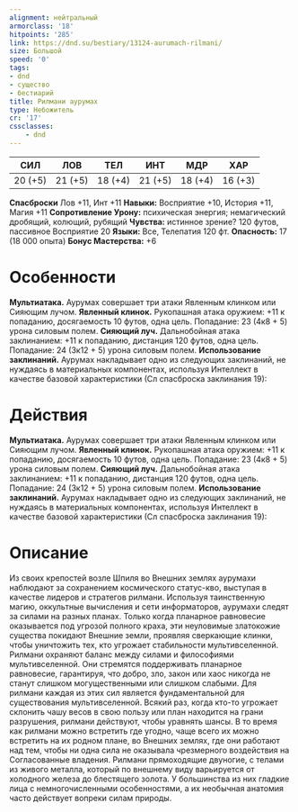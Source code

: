 ```yaml
---
alignment: нейтральный
armorclass: '18'
hitpoints: '285'
link: https://dnd.su/bestiary/13124-aurumach-rilmani/
size: Большой
speed: '0'
tags:
- dnd
- существо
- бестиарий
title: Рилмани аурумах
type: Небожитель
cr: '17'
cssclasses:
    - dnd
---
```



| СИЛ | ЛОВ | ТЕЛ | ИНТ | МДР | ХАР |
|---|---|---|---|---|---|
| 20 (+5) | 21 (+5) | 18 (+4) | 21 (+5) | 18 (+4) | 16 (+3) |
**Спасброски** Лов +11, Инт +11
**Навыки:** Восприятие +10, История +11, Магия +11
**Сопротивление Урону:** психическая энергия; немагический дробящий, колющий, рубящий
**Чувства:** истинное зрение? 120 футов, пассивное Восприятие 20
**Языки:** Все, Телепатия 120 фт.
**Опасность:** 17 (18 000 опыта)
**Бонус Мастерства:** +6


# Особенности
**Мультиатака.** Аурумах совершает три атаки Явленным клинком или Сияющим лучом.
**Явленный клинок.** Рукопашная атака оружием: +11 к попаданию, досягаемость 10 футов, одна цель. Попадание: 23 (4к8 + 5) урона силовым полем.
**Сияющий луч.** Дальнобойная атака заклинанием: +11 к попаданию, дистанция 120 футов, одна цель. Попадание: 24 (3к12 + 5) урона силовым полем.
**Использование заклинаний.** Аурумах накладывает одно из следующих заклинаний, не нуждаясь в материальных компонентах, используя Интеллект в качестве базовой характеристики (Сл спасброска заклинания 19):


# Действия
**Мультиатака.** Аурумах совершает три атаки Явленным клинком или Сияющим лучом.
**Явленный клинок.** Рукопашная атака оружием: +11 к попаданию, досягаемость 10 футов, одна цель. Попадание: 23 (4к8 + 5) урона силовым полем.
**Сияющий луч.** Дальнобойная атака заклинанием: +11 к попаданию, дистанция 120 футов, одна цель. Попадание: 24 (3к12 + 5) урона силовым полем.
**Использование заклинаний.** Аурумах накладывает одно из следующих заклинаний, не нуждаясь в материальных компонентах, используя Интеллект в качестве базовой характеристики (Сл спасброска заклинания 19):


# Описание
Из своих крепостей возле Шпиля во Внешних землях аурумахи наблюдают за сохранением космического статус-кво, выступая в качестве лидеров и стратегов рилмани. Используя таинственную магию, оккультные вычисления и сети информаторов, аурумахи следят за силами на разных планах. Только когда планарное равновесие оказывается под угрозой полного краха, эти неуловимые златокожие существа покидают Внешние земли, проявляя сверкающие клинки, чтобы уничтожить тех, кто угрожает стабильности мультивселенной.   Рилмани охраняют баланс между силами и философиями мультивселенной. Они стремятся поддерживать планарное равновесие, гарантируя, что добро, зло, закон или хаос никогда не станут слишком могущественными или слишком слабыми. Для рилмани каждая из этих сил является фундаментальной для существования мультивселенной. Всякий раз, когда кто-то угрожает склонить чашу весов в свою пользу или план находится на грани разрушения, рилмани действуют, чтобы уравнять шансы. В то время как рилмани можно встретить где угодно, чаще всего их можно встретить на их родном плане, во Внешних землях, где они работают над тем, чтобы ни одна сила не оказывала чрезмерного воздействия на Согласованные владения. Рилмани прямоходящие двуногие, с телами из живого металла, который по внешнему виду варьируется от холодного железа до блестящего золота. У большинства из них гладкие лица с немногочисленными особенностями, а их необычная анатомия часто действует вопреки силам природы.